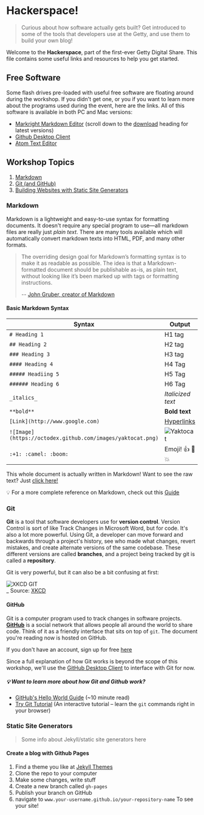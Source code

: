 # Hackerspace!

> Curious about how software actually gets built? Get introduced to some of the tools that developers use at the Getty, 
> and use them to build your own blog!

Welcome to the **Hackerspace**, part of the first-ever Getty Digital Share.
This file contains some useful links and resources to help you get started.

## Free Software

Some flash drives pre-loaded with useful free software are floating around 
during the workshop. If you didn't get one, or you if you want to learn more about
the programs used during the event, here are the links. All of this software is 
available in both PC and Mac versions:

- [Markright Markdown Editor](https://github.com/dvcrn/markright) (scroll down to the [download](https://github.com/dvcrn/markright#download) heading for latest versions)
- [Github Desktop Client](https://desktop.github.com/)
- [Atom Text Editor](https://atom.io/)

## Workshop Topics

1. [Markdown](#markdown)
2. [Git (and GitHub)](#git)
3. [Building Websites with Static Site Generators](#static-site-generators)

### Markdown

Markdown is a lightweight and easy-to-use syntax for formatting documents.
It doesn't require any special program to use—all markdown files are really just _plain text_.
There are many tools available which will automatically convert markdown texts into HTML, PDF, 
and many other formats.

> The overriding design goal for Markdown’s formatting syntax is to make it as readable as
> possible. The idea is that a Markdown-formatted document should be publishable as-is, as plain
> text, without looking like it’s been marked up with tags or formatting instructions.
>
> -- [John Gruber, creator of Markdown](https://daringfireball.net/projects/markdown/)

#### Basic Markdown Syntax

Syntax | Output
--- | ---
`# Heading 1` | H1 tag
`## Heading 2` | H2 tag
`### Heading 3` | H3 tag
`#### Heading 4` | H4 Tag
`##### Headiing 5` | H5 Tag
`###### Heading 6` | H6 Tag
`_italics_` | _Italicized text_
`**bold**` | **Bold text**
`[Link](http://www.google.com)` | [Hyperlinks](http://www.google.com)
`![Image](https://octodex.github.com/images/yaktocat.png)` | ![Yaktocat](https://octodex.github.com/images/yaktocat.png)
`:+1: :camel: :boom:` | Emoji! :+1: :camel: :boom:

This whole document is actually written in Markdown! Want to see the raw text? Just [click here!](https://raw.githubusercontent.com/gettypubs/digital-share-hackerspace/master/README.md)

:bulb: For a more complete reference on Markdown, check out this [Guide](https://guides.github.com/features/mastering-markdown/)


### Git

**Git** is a tool that software developers use for **version control**. Version Control is sort of like Track Changes in Microsoft Word, but for code. It's also a lot more powerful. Using Git, a developer can move forward and backwards through a project's history, see who made what changes, revert mistakes, and create alternate versions of the same codebase. These different versions are called **branches**, and a project being tracked by git is called a **repository**.

Git is very powerful, but it can also be a bit confusing at first:  

![XKCD GIT](http://imgs.xkcd.com/comics/git.png)  
_ Source: [XKCD](https://xkcd.com/1597/)

#### GitHub

Git is a computer program used to track changes in software projects.
[**GitHub**](https://github.com) is a social network that allows people all around the world to share code. Think of it as a friendly interface that sits on top of `git`. The document you're reading now is hosted on GitHub.

If you don't have an account, sign up for free [here](https://github.com/join)

Since a full explanation of how Git works is beyond the scope of this workshop, we'll use the [GitHub Desktop Client](https://desktop.github.com/) to interface with Git for now.

##### :bulb: Want to learn more about how Git and Github work?
- [GitHub's Hello World Guide](https://guides.github.com/activities/hello-world/) (~10 minute read)
- [Try Git Tutorial](https://try.github.io/levels/1/challenges/1) (An interactive tutorial – learn the `git` commands right in your browser)

### Static Site Generators

> Some info about Jekyll/static site generators here

#### Create a blog with Github Pages
1. Find a theme you like at [Jekyll Themes](http://jekyllthemes.org/)
2. Clone the repo to your computer
3. Make some changes, write stuff
4. Create a new branch called `gh-pages`
5. Publish your branch on GitHub
6. navigate to `www.your-username.github.io/your-repository-name` To see your site!
